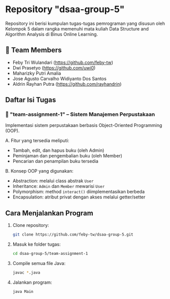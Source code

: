 # Repository "dsaa-group-5"
Repository ini berisi kumpulan tugas-tugas pemrograman yang disusun oleh Kelompok 5 dalam rangka memenuhi mata kuliah Data Structure and Algorithm Analysis di Binus Online Learning.

## 👥 Team Members
   - Feby Tri Wulandari (https://github.com/feby-tw)
   - Dwi Prasetyo (https://github.com/uwi0)
   - Maharizky Putri Amalia
   - Jose Agusto Carvalho Widiyanto Dos Santos
   - Aldrin Rayhan Putra (https://github.com/rayhandrin)

## Daftar Isi Tugas

### 📁 "team-assignment-1" – Sistem Manajemen Perpustakaan
Implementasi sistem perpustakaan berbasis Object-Oriented Programming (OOP).

A. Fitur yang tersedia meliputi:
   - Tambah, edit, dan hapus buku (oleh Admin)
   - Peminjaman dan pengembalian buku (oleh Member)
   - Pencarian dan penampilan buku tersedia

B. Konsep OOP yang digunakan:
   - Abstraction: melalui class abstrak `User`
   - Inheritance: `Admin` dan `Member` mewarisi `User`
   - Polymorphism: method `interact()` diimplementasikan berbeda
   - Encapsulation: atribut privat dengan akses melalui getter/setter

## Cara Menjalankan Program
1. Clone repository:
   ```bash
   git clone https://github.com/feby-tw/dsaa-group-5.git
2. Masuk ke folder tugas:
   ```bash
   cd dsaa-group-5/team-assignment-1
3. Compile semua file Java:
   ```bash
   javac *.java
4. Jalankan program:
   ```bash
   java Main
